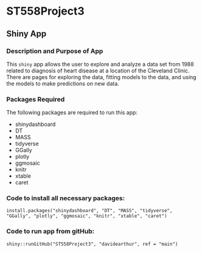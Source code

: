 # ST558Project3
## Shiny App
### Description and Purpose of App
This `shiny` app allows the user to explore and analyze a data set from 1988 related to diagnosis of heart disease at a location of the Cleveland Clinic.  There are pages for exploring the data, fitting models to the data, and using the models to make predictions on new data.

### Packages Required
The following packages are required to run this app: 

*  shinydashboard
*  DT
*  MASS
*  tidyverse
*  GGally
*  plotly
*  ggmosaic
*  knitr
*  xtable
*  caret


### Code to install all necessary packages:
`install.packages("shinydashboard", "DT", "MASS", "tidyverse", "GGally", "plotly", "ggmosaic", "knitr", "xtable", "caret")`

### Code to run app from gitHub:
`shiny::runGitHub("ST558Project3", "davidearthur", ref = "main")`